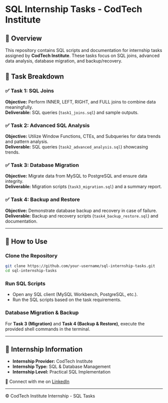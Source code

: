 # SQL Internship Tasks - CodTech Institute  

## 📌 Overview  
This repository contains SQL scripts and documentation for internship tasks assigned by **CodTech Institute**. These tasks focus on SQL joins, advanced data analysis, database migration, and backup/recovery.  

## 📂 Task Breakdown  

### ✅ Task 1: SQL Joins  
**Objective:** Perform INNER, LEFT, RIGHT, and FULL joins to combine data meaningfully.  
**Deliverable:** SQL queries (`task1_joins.sql`) and sample outputs.  

### ✅ Task 2: Advanced SQL Analysis  
**Objective:** Utilize Window Functions, CTEs, and Subqueries for data trends and pattern analysis.  
**Deliverable:** SQL queries (`task2_advanced_analysis.sql`) showcasing trends.  

### ✅ Task 3: Database Migration  
**Objective:** Migrate data from MySQL to PostgreSQL and ensure data integrity.  
**Deliverable:** Migration scripts (`task3_migration.sql`) and a summary report.  

### ✅ Task 4: Backup and Restore  
**Objective:** Demonstrate database backup and recovery in case of failure.  
**Deliverable:** Backup and recovery scripts (`task4_backup_restore.sql`) and documentation.  

---  

## 🚀 How to Use  
### Clone the Repository  
```sh
git clone https://github.com/your-username/sql-internship-tasks.git
cd sql-internship-tasks
```  

### Run SQL Scripts  
- Open any SQL client (MySQL Workbench, PostgreSQL, etc.).  
- Run the SQL scripts based on the task requirements.  

### Database Migration & Backup  
For **Task 3 (Migration)** and **Task 4 (Backup & Restore)**, execute the provided shell commands in the terminal.  

---  

## 🏢 Internship Information  
- **Internship Provider:** CodTech Institute  
- **Internship Type:** SQL & Database Management  
- **Internship Level:** Practical SQL Implementation  

🔗 Connect with me on [LinkedIn](https://www.linkedin.com/)  

---  

© CodTech Institute Internship - SQL Tasks  
